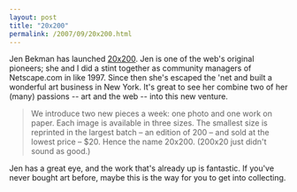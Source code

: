 ```yaml
---
layout: post
title: "20x200"
permalink: /2007/09/20x200.html
---
```


<p>Jen Bekman has launched <a href="http://www.20x200.com/">20x200</a>.  Jen is one of the web's original pioneers; she and I did a stint together as community managers of Netscape.com in like 1997.  Since then she's escaped the 'net and built a wonderful art business in New York.  It's great to see her combine two of her (many) passions -- art and the web -- into this new venture.</p>

<blockquote>
  <p>We introduce two new pieces a week: one photo and one work on paper. Each image is available in three sizes. The smallest size is reprinted in the largest batch – an edition of 200 – and sold at the lowest price – $20. Hence the name 20x200. (200x20 just didn't sound as good.)</p>
</blockquote>

<p>Jen has a great eye, and the work that's already up is fantastic.  If you've never bought art before, maybe this is the way for you to get into collecting.</p>



